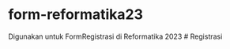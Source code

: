 ﻿# form-reformatika23

Digunakan untuk FormRegistrasi di Reformatika 2023
#   R e g i s t r a s i  
 